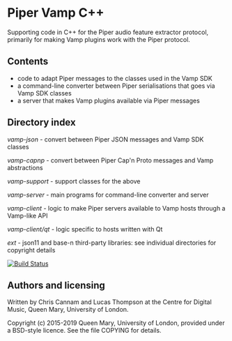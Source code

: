 
# Piper Vamp C++

Supporting code in C++ for the Piper audio feature extractor protocol,
primarily for making Vamp plugins work with the Piper protocol.

## Contents

 * code to adapt Piper messages to the classes used in the Vamp SDK
 * a command-line converter between Piper serialisations that goes
   via Vamp SDK classes
 * a server that makes Vamp plugins available via Piper messages

## Directory index

*vamp-json* - convert between Piper JSON messages and Vamp SDK classes

*vamp-capnp* - convert between Piper Cap'n Proto messages and Vamp
abstractions

*vamp-support* - support classes for the above

*vamp-server* - main programs for command-line converter and server

*vamp-client* - logic to make Piper servers available to Vamp hosts
through a Vamp-like API

*vamp-client/qt* - logic specific to hosts written with Qt

*ext* - json11 and base-n third-party libraries: see individual
directories for copyright details

[![Build Status](https://travis-ci.org/piper-audio/piper-vamp-cpp.svg?branch=master)](https://travis-ci.org/piper-audio/piper-vamp-cpp)

## Authors and licensing

Written by Chris Cannam and Lucas Thompson at the Centre for Digital
Music, Queen Mary, University of London.

Copyright (c) 2015-2019 Queen Mary, University of London, provided
under a BSD-style licence. See the file COPYING for details.

